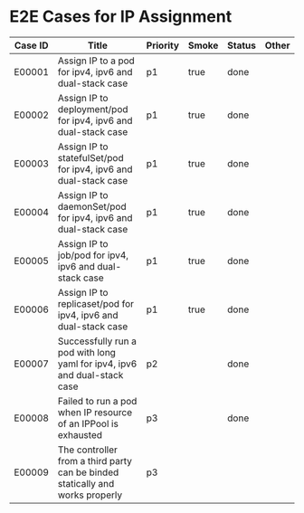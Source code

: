 # E2E Cases for IP Assignment

| Case ID | Title                                                                          | Priority | Smoke | Status |    Other    |
|---------|--------------------------------------------------------------------------------|----------|-------|--------|-------------|
| E00001  | Assign IP to a pod for ipv4, ipv6 and dual-stack case                          | p1       | true  | done   |             |
| E00002  | Assign IP to deployment/pod for ipv4, ipv6 and dual-stack case                 | p1       | true  | done   |             |
| E00003  | Assign IP to statefulSet/pod for ipv4, ipv6 and dual-stack case                | p1       | true  | done   |             |
| E00004  | Assign IP to daemonSet/pod for ipv4, ipv6 and dual-stack case                  | p1       | true  | done   |             |
| E00005  | Assign IP to job/pod for ipv4, ipv6 and dual-stack case                        | p1       | true  | done   |             |
| E00006  | Assign IP to replicaset/pod for ipv4, ipv6 and dual-stack case                 | p1       | true  | done   |             |
| E00007  | Successfully run a pod with long yaml for ipv4, ipv6 and dual-stack case       | p2       |       | done   |             |
| E00008  | Failed to run a pod when IP resource of an IPPool is exhausted                 | p3       |       | done   |             |
| E00009  | The controller from a third party can be binded statically and works properly  | p3       |       |        |             |

